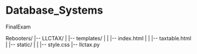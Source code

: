 # Database_Systems
FinalExam

Rebooters/
|-- LLCTAX/
|   |-- templates/
|   |   |-- index.html
|   |   |-- taxtable.html
|   |-- static/
|   |   |-- style.css
|-- llctax.py
